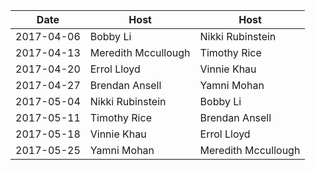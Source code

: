 |Date|Host|Host|
|----|----|----|
|2017-04-06|Bobby Li|Nikki Rubinstein|
|2017-04-13|Meredith Mccullough|Timothy Rice|
|2017-04-20|Errol Lloyd|Vinnie Khau|
|2017-04-27|Brendan Ansell|Yamni Mohan|
|2017-05-04|Nikki Rubinstein|Bobby Li|
|2017-05-11|Timothy Rice|Brendan Ansell|
|2017-05-18|Vinnie Khau|Errol Lloyd|
|2017-05-25|Yamni Mohan|Meredith Mccullough|
